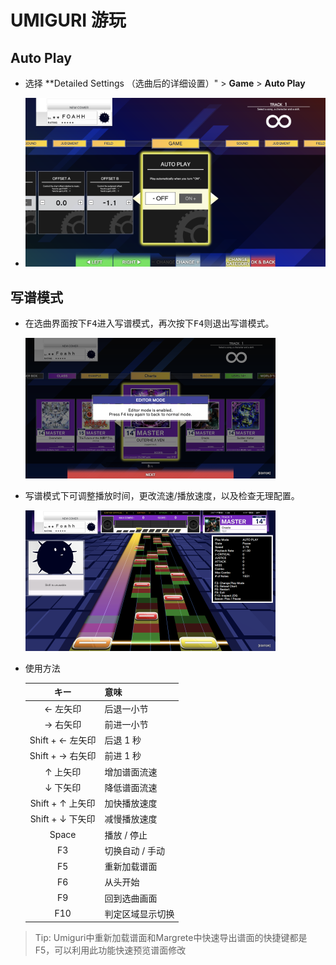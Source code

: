 # UMIGURI 游玩

## Auto Play

* 选择 **Detailed Settings （选曲后的详细设置）" > **Game** > **Auto Play**

* ![Auto](imgs/umiguri-auto.png)


## 写谱模式

* 在选曲界面按下<kbd>F4</kbd>进入写谱模式，再次按下<kbd>F4</kbd>则退出写谱模式。
 
  ![editor1](imgs/umiguri-editor.png)

* 写谱模式下可调整播放时间，更改流速/播放速度，以及检查无理配置。

  ![editor2](imgs/umiguri-editor2.png)

* 使用方法

    |       キー       | 意味                       |
    | :--------------: | -------------------------- |
    |     ← 左矢印     | 后退一小节             |
    |     → 右矢印     | 前进一小节             |
    | Shift + ← 左矢印 | 后退 1 秒                   |
    | Shift + → 右矢印 | 前进 1 秒                   |
    |     ↑ 上矢印     | 增加谱面流速   |
    |     ↓ 下矢印     | 降低谱面流速   |
    | Shift + ↑ 上矢印 | 加快播放速度 |
    | Shift + ↓ 下矢印 | 减慢播放速度 |
    |      Space       | 播放 / 停止            |
    |        F3        | 切换自动 / 手动     |
    |        F5        | 重新加载谱面           |
    |        F6        | 从头开始           |
    |        F9        | 回到选曲画面             |
    |       F10        | 判定区域显示切换         |

> Tip: Umiguri中重新加载谱面和Margrete中快速导出谱面的快捷键都是</kbd>F5</kbd>，可以利用此功能快速预览谱面修改